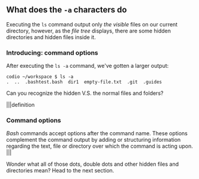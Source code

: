 ## What does the `-a` characters do

Executing the `ls` command output only _the visible_ files on our current directory, however, as the _file tree_ displays, there are some hidden directories and hidden files inside it.

### Introducing: command options

After executing the `ls -a` command, we've gotten a larger output:

```
codio ~/workspace $ ls -a
.  ..  .bashtest.bash  dir1  empty-file.txt  .git  .guides
```

Can you recognize the hidden V.S. the normal files and folders?

|||definition
### Command options
_Bash_ commands accept options after the command name. These options complement the command output by adding or structuring information regarding the text, file or directory over which the command is acting upon.
|||

Wonder what all of those dots, double dots and other hidden files and directories mean? Head to the next section.